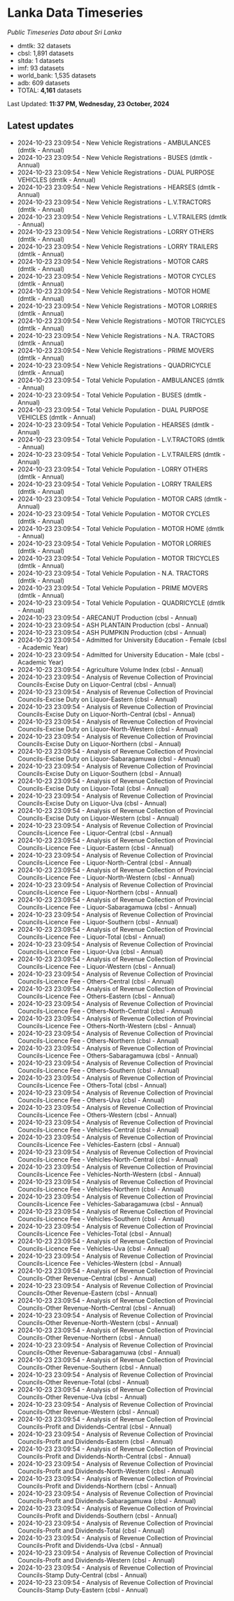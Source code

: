 # Lanka Data Timeseries
*Public Timeseries Data about Sri Lanka*

* dmtlk: 32 datasets
* cbsl: 1,891 datasets
* sltda: 1 datasets
* imf: 93 datasets
* world_bank: 1,535 datasets
* adb: 609 datasets
* TOTAL: **4,161** datasets

Last Updated: **11:37 PM, Wednesday, 23 October, 2024**

## Latest updates

* 2024-10-23 23:09:54 - New Vehicle Registrations - AMBULANCES (dmtlk - Annual)
* 2024-10-23 23:09:54 - New Vehicle Registrations - BUSES (dmtlk - Annual)
* 2024-10-23 23:09:54 - New Vehicle Registrations - DUAL PURPOSE VEHICLES (dmtlk - Annual)
* 2024-10-23 23:09:54 - New Vehicle Registrations - HEARSES (dmtlk - Annual)
* 2024-10-23 23:09:54 - New Vehicle Registrations - L.V.TRACTORS (dmtlk - Annual)
* 2024-10-23 23:09:54 - New Vehicle Registrations - L.V.TRAILERS (dmtlk - Annual)
* 2024-10-23 23:09:54 - New Vehicle Registrations - LORRY OTHERS (dmtlk - Annual)
* 2024-10-23 23:09:54 - New Vehicle Registrations - LORRY TRAILERS (dmtlk - Annual)
* 2024-10-23 23:09:54 - New Vehicle Registrations - MOTOR CARS (dmtlk - Annual)
* 2024-10-23 23:09:54 - New Vehicle Registrations - MOTOR CYCLES (dmtlk - Annual)
* 2024-10-23 23:09:54 - New Vehicle Registrations - MOTOR HOME (dmtlk - Annual)
* 2024-10-23 23:09:54 - New Vehicle Registrations - MOTOR LORRIES (dmtlk - Annual)
* 2024-10-23 23:09:54 - New Vehicle Registrations - MOTOR TRICYCLES (dmtlk - Annual)
* 2024-10-23 23:09:54 - New Vehicle Registrations - N.A. TRACTORS (dmtlk - Annual)
* 2024-10-23 23:09:54 - New Vehicle Registrations - PRIME MOVERS (dmtlk - Annual)
* 2024-10-23 23:09:54 - New Vehicle Registrations - QUADRICYCLE (dmtlk - Annual)
* 2024-10-23 23:09:54 - Total Vehicle Population - AMBULANCES (dmtlk - Annual)
* 2024-10-23 23:09:54 - Total Vehicle Population - BUSES (dmtlk - Annual)
* 2024-10-23 23:09:54 - Total Vehicle Population - DUAL PURPOSE VEHICLES (dmtlk - Annual)
* 2024-10-23 23:09:54 - Total Vehicle Population - HEARSES (dmtlk - Annual)
* 2024-10-23 23:09:54 - Total Vehicle Population - L.V.TRACTORS (dmtlk - Annual)
* 2024-10-23 23:09:54 - Total Vehicle Population - L.V.TRAILERS (dmtlk - Annual)
* 2024-10-23 23:09:54 - Total Vehicle Population - LORRY OTHERS (dmtlk - Annual)
* 2024-10-23 23:09:54 - Total Vehicle Population - LORRY TRAILERS (dmtlk - Annual)
* 2024-10-23 23:09:54 - Total Vehicle Population - MOTOR CARS (dmtlk - Annual)
* 2024-10-23 23:09:54 - Total Vehicle Population - MOTOR CYCLES (dmtlk - Annual)
* 2024-10-23 23:09:54 - Total Vehicle Population - MOTOR HOME (dmtlk - Annual)
* 2024-10-23 23:09:54 - Total Vehicle Population - MOTOR LORRIES (dmtlk - Annual)
* 2024-10-23 23:09:54 - Total Vehicle Population - MOTOR TRICYCLES (dmtlk - Annual)
* 2024-10-23 23:09:54 - Total Vehicle Population - N.A. TRACTORS (dmtlk - Annual)
* 2024-10-23 23:09:54 - Total Vehicle Population - PRIME MOVERS (dmtlk - Annual)
* 2024-10-23 23:09:54 - Total Vehicle Population - QUADRICYCLE (dmtlk - Annual)
* 2024-10-23 23:09:54 - ARECANUT Production (cbsl - Annual)
* 2024-10-23 23:09:54 - ASH PLANTAIN Production (cbsl - Annual)
* 2024-10-23 23:09:54 - ASH PUMPKIN Production (cbsl - Annual)
* 2024-10-23 23:09:54 - Admitted for University Education - Female (cbsl - Academic Year)
* 2024-10-23 23:09:54 - Admitted for University Education - Male (cbsl - Academic Year)
* 2024-10-23 23:09:54 - Agriculture Volume Index (cbsl - Annual)
* 2024-10-23 23:09:54 - Analysis of Revenue Collection of Provincial Councils-Excise Duty on Liquor-Central (cbsl - Annual)
* 2024-10-23 23:09:54 - Analysis of Revenue Collection of Provincial Councils-Excise Duty on Liquor-Eastern (cbsl - Annual)
* 2024-10-23 23:09:54 - Analysis of Revenue Collection of Provincial Councils-Excise Duty on Liquor-North-Central (cbsl - Annual)
* 2024-10-23 23:09:54 - Analysis of Revenue Collection of Provincial Councils-Excise Duty on Liquor-North-Western (cbsl - Annual)
* 2024-10-23 23:09:54 - Analysis of Revenue Collection of Provincial Councils-Excise Duty on Liquor-Northern (cbsl - Annual)
* 2024-10-23 23:09:54 - Analysis of Revenue Collection of Provincial Councils-Excise Duty on Liquor-Sabaragamuwa (cbsl - Annual)
* 2024-10-23 23:09:54 - Analysis of Revenue Collection of Provincial Councils-Excise Duty on Liquor-Southern (cbsl - Annual)
* 2024-10-23 23:09:54 - Analysis of Revenue Collection of Provincial Councils-Excise Duty on Liquor-Total (cbsl - Annual)
* 2024-10-23 23:09:54 - Analysis of Revenue Collection of Provincial Councils-Excise Duty on Liquor-Uva (cbsl - Annual)
* 2024-10-23 23:09:54 - Analysis of Revenue Collection of Provincial Councils-Excise Duty on Liquor-Western (cbsl - Annual)
* 2024-10-23 23:09:54 - Analysis of Revenue Collection of Provincial Councils-Licence Fee - Liquor-Central (cbsl - Annual)
* 2024-10-23 23:09:54 - Analysis of Revenue Collection of Provincial Councils-Licence Fee - Liquor-Eastern (cbsl - Annual)
* 2024-10-23 23:09:54 - Analysis of Revenue Collection of Provincial Councils-Licence Fee - Liquor-North-Central (cbsl - Annual)
* 2024-10-23 23:09:54 - Analysis of Revenue Collection of Provincial Councils-Licence Fee - Liquor-North-Western (cbsl - Annual)
* 2024-10-23 23:09:54 - Analysis of Revenue Collection of Provincial Councils-Licence Fee - Liquor-Northern (cbsl - Annual)
* 2024-10-23 23:09:54 - Analysis of Revenue Collection of Provincial Councils-Licence Fee - Liquor-Sabaragamuwa (cbsl - Annual)
* 2024-10-23 23:09:54 - Analysis of Revenue Collection of Provincial Councils-Licence Fee - Liquor-Southern (cbsl - Annual)
* 2024-10-23 23:09:54 - Analysis of Revenue Collection of Provincial Councils-Licence Fee - Liquor-Total (cbsl - Annual)
* 2024-10-23 23:09:54 - Analysis of Revenue Collection of Provincial Councils-Licence Fee - Liquor-Uva (cbsl - Annual)
* 2024-10-23 23:09:54 - Analysis of Revenue Collection of Provincial Councils-Licence Fee - Liquor-Western (cbsl - Annual)
* 2024-10-23 23:09:54 - Analysis of Revenue Collection of Provincial Councils-Licence Fee - Others-Central (cbsl - Annual)
* 2024-10-23 23:09:54 - Analysis of Revenue Collection of Provincial Councils-Licence Fee - Others-Eastern (cbsl - Annual)
* 2024-10-23 23:09:54 - Analysis of Revenue Collection of Provincial Councils-Licence Fee - Others-North-Central (cbsl - Annual)
* 2024-10-23 23:09:54 - Analysis of Revenue Collection of Provincial Councils-Licence Fee - Others-North-Western (cbsl - Annual)
* 2024-10-23 23:09:54 - Analysis of Revenue Collection of Provincial Councils-Licence Fee - Others-Northern (cbsl - Annual)
* 2024-10-23 23:09:54 - Analysis of Revenue Collection of Provincial Councils-Licence Fee - Others-Sabaragamuwa (cbsl - Annual)
* 2024-10-23 23:09:54 - Analysis of Revenue Collection of Provincial Councils-Licence Fee - Others-Southern (cbsl - Annual)
* 2024-10-23 23:09:54 - Analysis of Revenue Collection of Provincial Councils-Licence Fee - Others-Total (cbsl - Annual)
* 2024-10-23 23:09:54 - Analysis of Revenue Collection of Provincial Councils-Licence Fee - Others-Uva (cbsl - Annual)
* 2024-10-23 23:09:54 - Analysis of Revenue Collection of Provincial Councils-Licence Fee - Others-Western (cbsl - Annual)
* 2024-10-23 23:09:54 - Analysis of Revenue Collection of Provincial Councils-Licence Fee - Vehicles-Central (cbsl - Annual)
* 2024-10-23 23:09:54 - Analysis of Revenue Collection of Provincial Councils-Licence Fee - Vehicles-Eastern (cbsl - Annual)
* 2024-10-23 23:09:54 - Analysis of Revenue Collection of Provincial Councils-Licence Fee - Vehicles-North-Central (cbsl - Annual)
* 2024-10-23 23:09:54 - Analysis of Revenue Collection of Provincial Councils-Licence Fee - Vehicles-North-Western (cbsl - Annual)
* 2024-10-23 23:09:54 - Analysis of Revenue Collection of Provincial Councils-Licence Fee - Vehicles-Northern (cbsl - Annual)
* 2024-10-23 23:09:54 - Analysis of Revenue Collection of Provincial Councils-Licence Fee - Vehicles-Sabaragamuwa (cbsl - Annual)
* 2024-10-23 23:09:54 - Analysis of Revenue Collection of Provincial Councils-Licence Fee - Vehicles-Southern (cbsl - Annual)
* 2024-10-23 23:09:54 - Analysis of Revenue Collection of Provincial Councils-Licence Fee - Vehicles-Total (cbsl - Annual)
* 2024-10-23 23:09:54 - Analysis of Revenue Collection of Provincial Councils-Licence Fee - Vehicles-Uva (cbsl - Annual)
* 2024-10-23 23:09:54 - Analysis of Revenue Collection of Provincial Councils-Licence Fee - Vehicles-Western (cbsl - Annual)
* 2024-10-23 23:09:54 - Analysis of Revenue Collection of Provincial Councils-Other Revenue-Central (cbsl - Annual)
* 2024-10-23 23:09:54 - Analysis of Revenue Collection of Provincial Councils-Other Revenue-Eastern (cbsl - Annual)
* 2024-10-23 23:09:54 - Analysis of Revenue Collection of Provincial Councils-Other Revenue-North-Central (cbsl - Annual)
* 2024-10-23 23:09:54 - Analysis of Revenue Collection of Provincial Councils-Other Revenue-North-Western (cbsl - Annual)
* 2024-10-23 23:09:54 - Analysis of Revenue Collection of Provincial Councils-Other Revenue-Northern (cbsl - Annual)
* 2024-10-23 23:09:54 - Analysis of Revenue Collection of Provincial Councils-Other Revenue-Sabaragamuwa (cbsl - Annual)
* 2024-10-23 23:09:54 - Analysis of Revenue Collection of Provincial Councils-Other Revenue-Southern (cbsl - Annual)
* 2024-10-23 23:09:54 - Analysis of Revenue Collection of Provincial Councils-Other Revenue-Total (cbsl - Annual)
* 2024-10-23 23:09:54 - Analysis of Revenue Collection of Provincial Councils-Other Revenue-Uva (cbsl - Annual)
* 2024-10-23 23:09:54 - Analysis of Revenue Collection of Provincial Councils-Other Revenue-Western (cbsl - Annual)
* 2024-10-23 23:09:54 - Analysis of Revenue Collection of Provincial Councils-Profit and Dividends-Central (cbsl - Annual)
* 2024-10-23 23:09:54 - Analysis of Revenue Collection of Provincial Councils-Profit and Dividends-Eastern (cbsl - Annual)
* 2024-10-23 23:09:54 - Analysis of Revenue Collection of Provincial Councils-Profit and Dividends-North-Central (cbsl - Annual)
* 2024-10-23 23:09:54 - Analysis of Revenue Collection of Provincial Councils-Profit and Dividends-North-Western (cbsl - Annual)
* 2024-10-23 23:09:54 - Analysis of Revenue Collection of Provincial Councils-Profit and Dividends-Northern (cbsl - Annual)
* 2024-10-23 23:09:54 - Analysis of Revenue Collection of Provincial Councils-Profit and Dividends-Sabaragamuwa (cbsl - Annual)
* 2024-10-23 23:09:54 - Analysis of Revenue Collection of Provincial Councils-Profit and Dividends-Southern (cbsl - Annual)
* 2024-10-23 23:09:54 - Analysis of Revenue Collection of Provincial Councils-Profit and Dividends-Total (cbsl - Annual)
* 2024-10-23 23:09:54 - Analysis of Revenue Collection of Provincial Councils-Profit and Dividends-Uva (cbsl - Annual)
* 2024-10-23 23:09:54 - Analysis of Revenue Collection of Provincial Councils-Profit and Dividends-Western (cbsl - Annual)
* 2024-10-23 23:09:54 - Analysis of Revenue Collection of Provincial Councils-Stamp Duty-Central (cbsl - Annual)
* 2024-10-23 23:09:54 - Analysis of Revenue Collection of Provincial Councils-Stamp Duty-Eastern (cbsl - Annual)